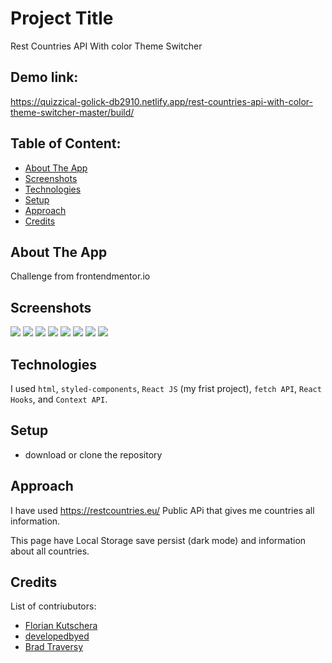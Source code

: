 # Project Title

Rest Countries API With color Theme Switcher

## Demo link:

https://quizzical-golick-db2910.netlify.app/rest-countries-api-with-color-theme-switcher-master/build/

## Table of Content:

- [About The App](#about-the-app)
- [Screenshots](#screenshots)
- [Technologies](#technologies)
- [Setup](#setup)
- [Approach](#approach)
- [Credits](#credits)

## About The App

Challenge from frontendmentor.io

## Screenshots

![](./helper/design/desktop-design-detail-dark.jpg)
![](./helper/design/desktop-design-detail-light.jpg)
![](./helper/design/desktop-design-home-dark.jpg)
![](./helper/design/desktop-design-home-light.jpg)
![](./helper/design/mobile-design-detail-light.jpg)
![](./helper/design/mobile-design-detail-dark.jpg)
![](./helper/design/mobile-design-home-dark.jpg)
![](./helper/design/mobile-design-home-light.jpg)

## Technologies

I used `html`, `styled-components`, `React JS` (my frist project), `fetch API`, `React Hooks`, and `Context API`.

## Setup

- download or clone the repository

## Approach

I have used https://restcountries.eu/ Public APi that gives me countries all information.

This page have Local Storage save persist (dark mode) and information about all countries.

## Credits

List of contriubutors:

- [Florian Kutschera](https://medium.com/@Florian/freebie-google-material-design-shadow-helper-2a0501295a2d#.wyvbmcq10)
- [developedbyed](https://www.youtube.com/c/DevEd/videos)
- [Brad Traversy](https://www.youtube.com/channel/UC29ju8bIPH5as8OGnQzwJyA)
